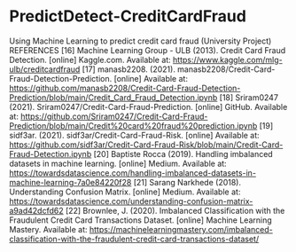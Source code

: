 # PredictDetect-CreditCardFraud
Using Machine Learning to predict credit card fraud (University Project)
REFERENCES
[16] Machine Learning Group - ULB (2013). Credit Card Fraud Detection. [online] Kaggle.com. Available at: https://www.kaggle.com/mlg-ulb/creditcardfraud
[17]  manasb2208. (2021). manasb2208/Credit-Card-Fraud-Detection-Prediction. [online] Available at: https://github.com/manasb2208/Credit-Card-Fraud-Detection-Prediction/blob/main/Credit_Card_Fraud_Detection.ipynb
[18] Sriram0247 (2021). Sriram0247/Credit-Card-Fraud-Prediction. [online] GitHub. Available at: https://github.com/Sriram0247/Credit-Card-Fraud-Prediction/blob/main/Credit%20card%20fraud%20prediction.ipynb
[19] sidf3ar. (2021). sidf3ar/Credit-Card-Fraud-Risk. [online] Available at: https://github.com/sidf3ar/Credit-Card-Fraud-Risk/blob/main/Credit-Card-Fraud-Detection.ipynb
[20] Baptiste Rocca (2019). Handling imbalanced datasets in machine learning. [online] Medium. Available at: https://towardsdatascience.com/handling-imbalanced-datasets-in-machine-learning-7a0e84220f28
[21] Sarang Narkhede (2018). Understanding Confusion Matrix. [online] Medium. Available at: https://towardsdatascience.com/understanding-confusion-matrix-a9ad42dcfd62
[22] Brownlee, J. (2020). Imbalanced Classification with the Fraudulent Credit Card Transactions Dataset. [online] Machine Learning Mastery. Available at: https://machinelearningmastery.com/imbalanced-classification-with-the-fraudulent-credit-card-transactions-dataset/

